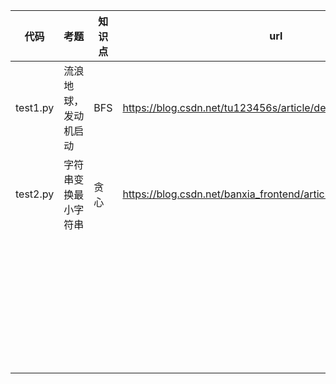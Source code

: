 



| 代码     | 考题                 | 知识点 | url                                                          |
| -------- | -------------------- | ------ | ------------------------------------------------------------ |
| test1.py | 流浪地球，发动机启动 | BFS    | https://blog.csdn.net/tu123456s/article/details/147547713    |
| test2.py | 字符串变换最小字符串 | 贪心   | https://blog.csdn.net/banxia_frontend/article/details/129289091 |
|          |                      |        |                                                              |
|          |                      |        |                                                              |
|          |                      |        |                                                              |
|          |                      |        |                                                              |
|          |                      |        |                                                              |
|          |                      |        |                                                              |
|          |                      |        |                                                              |
|          |                      |        |                                                              |
|          |                      |        |                                                              |
|          |                      |        |                                                              |
|          |                      |        |                                                              |
|          |                      |        |                                                              |
|          |                      |        |                                                              |
|          |                      |        |                                                              |
|          |                      |        |                                                              |
|          |                      |        |                                                              |
|          |                      |        |                                                              |
|          |                      |        |                                                              |
|          |                      |        |                                                              |
|          |                      |        |                                                              |
|          |                      |        |                                                              |
|          |                      |        |                                                              |
|          |                      |        |                                                              |
|          |                      |        |                                                              |
|          |                      |        |                                                              |
|          |                      |        |                                                              |
|          |                      |        |                                                              |
|          |                      |        |                                                              |
|          |                      |        |                                                              |
|          |                      |        |                                                              |
|          |                      |        |                                                              |
|          |                      |        |                                                              |
|          |                      |        |                                                              |
|          |                      |        |                                                              |
|          |                      |        |                                                              |
|          |                      |        |                                                              |
|          |                      |        |                                                              |

